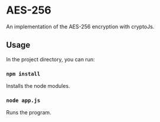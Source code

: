 # AES-256
An implementation of the AES-256 encryption with cryptoJs.

## Usage

In the project directory, you can run:
###  `npm install`
Installs the node modules.

### `node app.js`
Runs the program.
